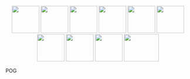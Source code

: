 <p align="center">
  <img src="https://github.com/funnymonkey-studio/funnymonkey.studio/blob/main/images/tail.png" width="75" height="75">
  <img src="https://github.com/funnymonkey-studio/funnymonkey.studio/blob/main/images/body.png" width="75" height="75">
  <img src="https://github.com/funnymonkey-studio/funnymonkey.studio/blob/main/images/body.png" width="75" height="75">
  <img src="https://github.com/funnymonkey-studio/funnymonkey.studio/blob/main/images/body.png" width="75" height="75">
  <img src="https://github.com/funnymonkey-studio/funnymonkey.studio/blob/main/images/body.png" width="75" height="75">
  <img src="https://github.com/funnymonkey-studio/funnymonkey.studio/blob/main/images/body.png" width="75" height="75">
  <img src="https://github.com/funnymonkey-studio/funnymonkey.studio/blob/main/images/body.png" width="75" height="75">
  <img src="https://github.com/funnymonkey-studio/funnymonkey.studio/blob/main/images/head_3.png" width="75" height="75">
   <img src="https://github.com/funnymonkey-studio/funnymonkey.studio/blob/main/images/pixel.png" width="75" height="75">
  <img src="https://github.com/funnymonkey-studio/funnymonkey.studio/blob/main/images/apple.png" width="95" height="75">
</p>

POG
